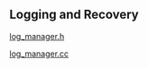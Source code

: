 ## Logging and Recovery

[log_manager.h](./src/include/log/log_manager.h)

[log_manager.cc](./src/log/log_manager.cc)
